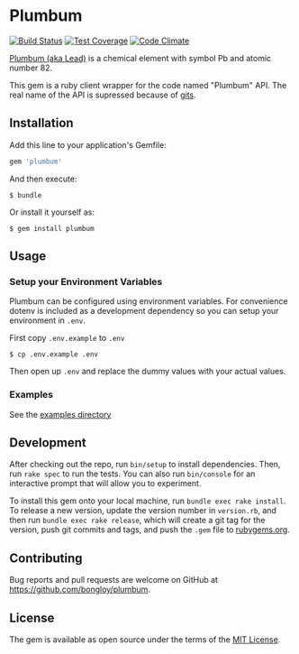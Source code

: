 # Plumbum

[![Build Status](https://travis-ci.org/bongloy/plumbum.svg)](https://travis-ci.org/bongloy/plumbum)
[![Test Coverage](https://codeclimate.com/github/bongloy/plumbum/badges/coverage.svg)](https://codeclimate.com/github/bongloy/plumbum/coverage)
[![Code Climate](https://codeclimate.com/github/bongloy/plumbum/badges/gpa.svg)](https://codeclimate.com/github/bongloy/plumbum)

[Plumbum (aka Lead)](https://en.wikipedia.org/wiki/Lead) is a chemical element with symbol Pb and atomic number 82.

This gem is a ruby client wrapper for the code named "Plumbum" API. The real name of the API is supressed because of [gits](https://en.wikipedia.org/wiki/Git_(slang)).

## Installation

Add this line to your application's Gemfile:

```ruby
gem 'plumbum'
```

And then execute:

    $ bundle

Or install it yourself as:

    $ gem install plumbum

## Usage

### Setup your Environment Variables

Plumbum can be configured using environment variables. For convenience dotenv is included as a development dependency so you can setup your environment in `.env`.

First copy `.env.example` to `.env`

```
$ cp .env.example .env
```

Then open up `.env` and replace the dummy values with your actual values.

### Examples

See the [examples directory](https://github.com/bongloy/plumbum/tree/master/examples)

## Development

After checking out the repo, run `bin/setup` to install dependencies. Then, run `rake spec` to run the tests. You can also run `bin/console` for an interactive prompt that will allow you to experiment.

To install this gem onto your local machine, run `bundle exec rake install`. To release a new version, update the version number in `version.rb`, and then run `bundle exec rake release`, which will create a git tag for the version, push git commits and tags, and push the `.gem` file to [rubygems.org](https://rubygems.org).

## Contributing

Bug reports and pull requests are welcome on GitHub at https://github.com/bongloy/plumbum.

## License

The gem is available as open source under the terms of the [MIT License](http://opensource.org/licenses/MIT).
